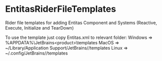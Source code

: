 # EntitasRiderFileTemplates

Rider file templates for adding Entitas Component and Systems (Reactive, Execute, Initialize and TearDown)

To use the template just copy Entitas.xml to relevant folder:
Windows => %APPDATA%\JetBrains\<product><version>\templates
MacOS => ~/Library/Application Support/JetBrains/<product><version>/templates
Linux => ~/.config/JetBrains/<product><version>/templates